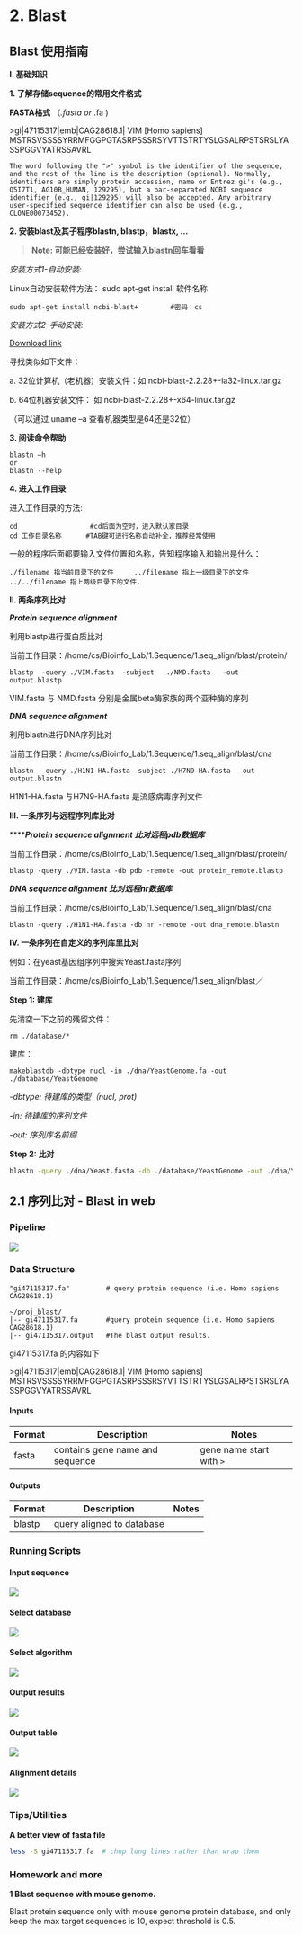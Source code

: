 # 2. Blast

## Blast 使用指南

**I. 基础知识**

**1. 了解存储sequence的常用文件格式**

**FASTA格式** （_.fasta or_ .fa \)

&gt;gi\|47115317\|emb\|CAG28618.1\| VIM \[Homo sapiens\] MSTRSVSSSSYRRMFGGPGTASRPSSSRSYVTTSTRTYSLGSALRPSTSRSLYASSPGGVYATRSSAVRL

`The word following the ">" symbol is the identifier of the sequence, and the rest of the line is the description (optional). Normally, identifiers are simply protein accession, name or Entrez gi's (e.g., Q5I7T1, AG10B_HUMAN, 129295), but a bar-separated NCBI sequence identifier (e.g., gi|129295) will also be accepted. Any arbitrary user-specified sequence identifier can also be used (e.g., CLONE00073452).`

**2. 安装blast及其子程序blastn, blastp，blastx, ...** 

> **Note: 可能已经安装好，尝试输入blastn回车看看**

_安装方式1-自动安装:_

Linux自动安装软件方法： sudo apt-get install 软件名称

```text
sudo apt-get install ncbi-blast+        #密码：cs
```

_安装方式2-手动安装:_

[Download link](ftp://ftp.ncbi.nlm.nih.gov/blast/executables/blast+/LATEST/)

寻找类似如下文件：

a. 32位计算机（老机器）安装文件：如 ncbi-blast-2.2.28+-ia32-linux.tar.gz

b. 64位机器安装文件： 如 ncbi-blast-2.2.28+-x64-linux.tar.gz

（可以通过 uname –a 查看机器类型是64还是32位）

**3. 阅读命令帮助**

```text
blastn –h
or
blastn --help
```

**4. 进入工作目录**

进入工作目录的方法:

```text
cd                  #cd后面为空时，进入默认家目录    
cd 工作目录名称      #TAB键可进行名称自动补全，推荐经常使用
```

一般的程序后面都要输入文件位置和名称，告知程序输入和输出是什么：

`./filename 指当前目录下的文件    
../filename 指上一级目录下的文件    
../../filename 指上两级目录下的文件.`

**II. 两条序列比对**

_**Protein sequence alignment**_

利用blastp进行蛋白质比对

当前工作目录：/home/cs/Bioinfo\_Lab/1.Sequence/1.seq\_align/blast/protein/

```text
blastp  -query ./VIM.fasta  -subject   ./NMD.fasta   -out output.blastp
```

VIM.fasta 与 NMD.fasta 分别是金属beta酶家族的两个亚种酶的序列

_**DNA sequence alignment**_

利用blastn进行DNA序列比对

当前工作目录：/home/cs/Bioinfo\_Lab/1.Sequence/1.seq\_align/blast/dna

```text
blastn  -query ./H1N1-HA.fasta -subject ./H7N9-HA.fasta  -out output.blastn
```

H1N1-HA.fasta 与H7N9-HA.fasta 是流感病毒序列文件

**III.  一条序列与远程序列库比对**

 ****_**Protein sequence alignment 比对远程pdb数据库**_

当前工作目录：/home/cs/Bioinfo\_Lab/1.Sequence/1.seq\_align/blast/protein/

`blastp -query ./VIM.fasta -db pdb -remote -out protein_remote.blastp`

 _**DNA sequence alignment 比对远程nr数据库**_

当前工作目录：/home/cs/Bioinfo\_Lab/1.Sequence/1.seq\_align/blast/dna

`blastn -query ./H1N1-HA.fasta -db nr -remote -out dna_remote.blastn`

**IV. 一条序列在自定义的序列库里比对**

例如：在yeast基因组序列中搜索Yeast.fasta序列

当前工作目录：/home/cs/Bioinfo\_Lab/1.Sequence/1.seq\_align/blast／

**Step 1: 建库**

先清空一下之前的残留文件：

```text
rm ./database/*
```

建库：

```text
makeblastdb -dbtype nucl -in ./dna/YeastGenome.fa -out ./database/YeastGenome
```

_-dbtype: 待建库的类型（nucl, prot\)_

_-in: 待建库的序列文件_

_-out: 序列库名前缀_

**Step 2: 比对**

```bash
blastn -query ./dna/Yeast.fasta -db ./database/YeastGenome -out ./dna/Yeast.blastn
```

## 2.1 序列比对 - Blast in web

### Pipeline

![](../.gitbook/assets/blastweb.png)

### Data Structure

```text
"gi47115317.fa"         # query protein sequence (i.e. Homo sapiens CAG28618.1)

~/proj_blast/
|-- gi47115317.fa       #query protein sequence (i.e. Homo sapiens CAG28618.1)
|-- gi47115317.output   #The blast output results.
```

gi47115317.fa 的内容如下

&gt;gi\|47115317\|emb\|CAG28618.1\| VIM \[Homo sapiens\] MSTRSVSSSSYRRMFGGPGTASRPSSSRSYVTTSTRTYSLGSALRPSTSRSLYASSPGGVYATRSSAVRL

#### Inputs

| Format | Description                     | Notes                    |
|--------|---------------------------------|--------------------------|
| fasta  | contains gene name and sequence | gene name start with `>` |

#### Outputs

| Format | Description               | Notes |
|--------|---------------------------|-------|
| blastp | query aligned to database |       |

### Running Scripts

#### **Input sequence**

![](../.gitbook/assets/blastweb2.png)

#### **Select database**

![](../.gitbook/assets/blastweb3.png)

#### **Select algorithm**

![](../.gitbook/assets/blastweb4.png)

#### **Output results**

![](../.gitbook/assets/blastweb5.png)

#### **Output table**

![](../.gitbook/assets/blastweb6.png)

#### **Alignment details**

![](../.gitbook/assets/blastweb7.png)

### Tips/Utilities

**A better view of fasta file**

```bash
less -S gi47115317.fa  # chop long lines rather than wrap them
```

### Homework and more

**1 Blast sequence with mouse genome.**

Blast protein sequence only with mouse genome protein database, and only keep the max target sequences is 10, expect threshold is 0.5.

